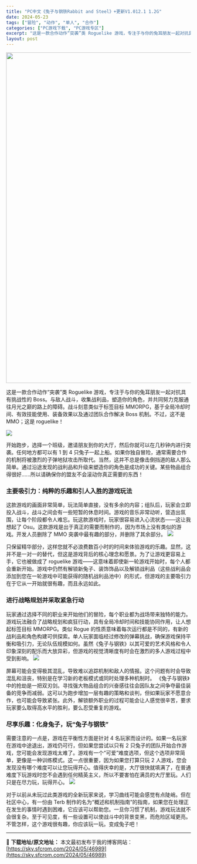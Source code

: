 ```yaml
---
title: "PC中文《兔子与钢铁Rabbit and Steel》+更新V1.012.1 1.2G"
date: 2024-05-23
tags: ["冒险", "动作", "单人", "合作"]
categories: ["PC游戏下载", "PC游戏专区"]
excerpt: "这是一款合作动作“突袭”类 Roguelike 游戏，专注于与你的兔耳朋友一起对抗具有挑战性的 Boss。与敌人战斗，收集战利品，塑造你的角色，并共同努力克服通往月光之巅的路上的障碍。战斗刻意类似于标签目标 MMORPG，基于全局冷却时间、有效技能使用、装备效果以及通过团队合作解决 Boss 机制。&hellip;"
layout: post
---
```


<img class="aligncenter size-full wp-image-46992" src="https://sky.sfcrom.com/wp-content/uploads/2024/05/2024052300152824.webp" alt="" width="600" height="900" />

这是一款合作动作“突袭”类 Roguelike 游戏，专注于与你的兔耳朋友一起对抗具有挑战性的 Boss。与敌人战斗，收集战利品，塑造你的角色，并共同努力克服通往月光之巅的路上的障碍。战斗刻意类似于标签目标 MMORPG，基于全局冷却时间、有效技能使用、装备效果以及通过团队合作解决 Boss 机制。不过，这不是 MMO；这是 roguelike！

<img src="https://sky.sfcrom.com/wp-content/uploads/2024/05/20240523081829-ddd7e.jpeg" />

<span>开始跑步，选择一个班级，邀请朋友到你的大厅，然后你就可以在几秒钟内进行突袭。任何地方都可以有 1 到 4 只兔子一起上船。如果你独自冒险，通常需要合作的机制将被激烈的子弹地狱攻击所取代。当然，这并不总是像击倒挡道的敌人那么简单。通过沿途发现的战利品和升级来塑造你的角色是成功的关键。某些物品组合得很好......所以请确保你的盟友不会滚动你真正需要的东西！</span>
<h3><span>主要吸引力：纯粹的乐趣和引人入胜的游戏玩法</span></h3>
<span>这款游戏的画面非常简单，玩法简单直接，没有多余的内容；组队后，玩家会立即投入战斗，战斗之间会有一些短暂的休息时间。游戏的音乐非常动听，营造出氛围，让每个阶段都令人难忘。玩这款游戏时，玩家很容易进入心流状态——这让我想起了 Osu。这款游戏是出于真正的需要而制作的，因为市场上没有类似的游戏。开发人员删除了 MMO 突袭中最有趣的部分，并删除了其余部分。</span>

<img src="https://sky.sfcrom.com/wp-content/uploads/2024/05/20240523081833-2a1c1.jpeg" />

<span>只保留精华部分，这样您就不必浪费数百小时的时间来体验游戏的乐趣。显然，这并不是一对一的替代，但这是游戏背后的核心理念和愿景。为了让游戏更容易上手，它也被做成了 roguelike 游戏——这意味着即使新一轮游戏开始时，每个人都会重新开始。游戏中仍然有解锁新兔子、装饰饰品以及解锁战利品（这些战利品会添加到您在一轮游戏中可能获得的随机战利品池中）的形式，但游戏的主要吸引力在于它从一开始就很有趣，而且永远如此。</span>
<h3><span>进行战略规划并采取紧急行动</span></h3>
<span>玩家通过选择不同的职业来开始他们的冒险，每个职业都为战场带来独特的能力。游戏玩法融合了战略规划和疯狂行动，具有全局冷却时间和技能协同作用，让人想起标签目标 MMORPG。类似 Rogue 的性质意味着每次运行都是不同的，有新的战利品和角色构建可供探索。单人玩家面临经过修改的弹幕挑战，确保游戏保持平衡和吸引力，无论队伍规模如何。虽然《兔子与钢铁》以其可爱的艺术风格和令人印象深刻的配乐而大放异彩，但游戏的视觉清晰度有时会在激烈的多人游戏过程中受到影响。</span>

<img src="https://sky.sfcrom.com/wp-content/uploads/2024/05/20240523081833-c64b5.jpeg" />

<span>屏幕可能会变得极其混乱，导致难以追踪机制和敌人的情报。这个问题有时会导致混乱和沮丧，特别是在学习新的老板模式或同时处理多种机制时。 《兔子与钢铁》中的抢劫是一把双刃剑。寻找强大物品组合的兴奋感往往会因队友之间争夺最佳装备的竞争而减弱。这可以为跑步增加一层有趣的策略和谈判，但如果玩家不愿意合作，也可能会导致紧张。此外，解锁额外职业的过程可能会让人感觉很辛苦，要求玩家要么取得高水平的胜利，要么忍受重复的游戏。</span>
<h3><span>尽享乐趣：化身兔子，玩“兔子与钢铁”</span></h3>
<span>需要注意的一点是，游戏在平衡性方面是针对 4 名玩家而设计的。如果一名玩家在游戏中途退出，游戏仍可行，但如果您尝试以只有 2 只兔子的团队开始合作游戏，您可能会发现游戏太难了。游戏有一个“可爱”难度选项，但这个选项非常简单，更像是一种训练模式。这一点很重要，因为如果您打算只玩 2 人游戏，您会发现没有哪个难度可以让您玩得开心。值得庆幸的是，大厅很快就填满了，在普通难度下玩游戏时您不会遇到任何精英主义，所以不要害怕在满员的大厅里玩。人们只是在尽力玩，玩得开心。</span>

<img src="https://sky.sfcrom.com/wp-content/uploads/2024/05/20240523081834-c41ef.jpeg" />

对于以前从未玩过此类游戏的全新玩家来说，学习曲线可能会感觉有点陡峭。但在社区中心，有一份由 Terb 制作的名为“概述和机制指南”的指南，如果您在处理正在发生的事情时遇到困难，它应该可以帮助您。一旦你习惯了机制，游戏玩法就不会很复杂。至于可见度，有一些设置可以使战斗中的背景变黑，而危险区域更亮。不管怎样，这个游戏很有趣，你应该玩一玩。变成兔子吧！

---
📖 **下载地址/原文地址：** 本文最初发布于我的博客网站：[https://sky.sfcrom.com/2024/05/46989](https://sky.sfcrom.com/2024/05/46989)
